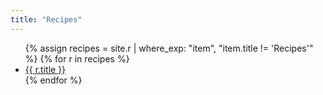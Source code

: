 ```yaml
---
title: "Recipes"
---
```


<ul>
{% assign recipes = site.r | where_exp: "item", "item.title != 'Recipes'" %}
{% for r in recipes %}
  <li><a href="{{ r.url }}">{{ r.title }}</a></li>
{% endfor %}
</ul>
